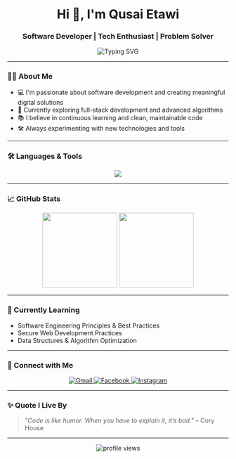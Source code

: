 <h1 align="center">Hi 👋, I'm Qusai Etawi</h1>
<h3 align="center">Software Developer | Tech Enthusiast | Problem Solver</h3>

<p align="center">
  <img src="https://readme-typing-svg.herokuapp.com?font=Fira+Code&size=22&pause=1000&center=true&vCenter=true&width=435&lines=Welcome+to+my+GitHub!;I'm+Qusai+Etawi+%F0%9F%91%8B;Software+Developer+%F0%9F%92%BB;Always+learning+something+new+%F0%9F%93%9A" alt="Typing SVG" />
</p>

---

### 🧑‍💻 About Me
- 💻 I'm passionate about software development and creating meaningful digital solutions  
- 🚀 Currently exploring full-stack development and advanced algorithms  
- 📚 I believe in continuous learning and clean, maintainable code  
- 🛠️ Always experimenting with new technologies and tools

---

### 🛠️ Languages & Tools

<p align="center">
  <img src="https://skillicons.dev/icons?i=java,python,javascript,php,html,css,c,react,nodejs,mysql,mongodb,git,github,vscode,eclipse,linux" />
</p>

---

### 📈 GitHub Stats

<p align="center">
  <img src="https://github-readme-stats.vercel.app/api?username=QusaiEtawi&show_icons=true&theme=tokyonight" height="170" />
  <img src="https://github-readme-stats.vercel.app/api/top-langs/?username=QusaiEtawi&layout=compact&theme=tokyonight" height="170" />
</p>

---

### 🌱 Currently Learning
- Software Engineering Principles & Best Practices  
- Secure Web Development Practices  
- Data Structures & Algorithm Optimization


---

### 🤝 Connect with Me

<p align="center">
  <a href="mailto:etawiqusai2004@gmail.com">
    <img src="https://img.shields.io/badge/Gmail-D14836?style=for-the-badge&logo=gmail&logoColor=white" alt="Gmail" />
  </a>
  <a href="https://www.facebook.com/qusai.etawi" target="_blank">
    <img src="https://img.shields.io/badge/Facebook-1877F2?style=for-the-badge&logo=facebook&logoColor=white" alt="Facebook" />
  </a>
  <a href="https://www.instagram.com/qusai3tawi_/" target="_blank">
    <img src="https://img.shields.io/badge/Instagram-E4405F?style=for-the-badge&logo=instagram&logoColor=white" alt="Instagram" />
  </a>
</p>


---

### ✨ Quote I Live By
> *"Code is like humor. When you have to explain it, it’s bad."* – Cory House

---

<p align="center">
  <img src="https://komarev.com/ghpvc/?username=QusaiEtawi&label=Profile+views&color=0e75b6&style=flat" alt="profile views" />
</p>

